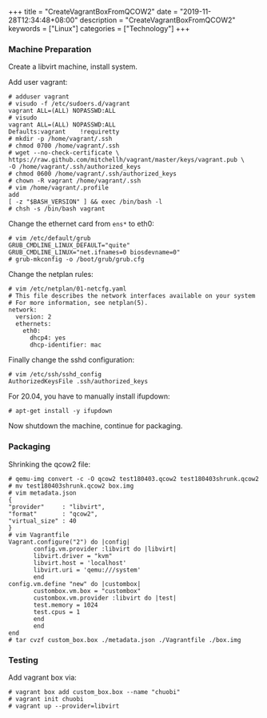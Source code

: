 +++
title = "CreateVagrantBoxFromQCOW2"
date = "2019-11-28T12:34:48+08:00"
description = "CreateVagrantBoxFromQCOW2"
keywords = ["Linux"]
categories = ["Technology"]
+++
### Machine Preparation
Create a libvirt machine, install system.    

Add user vagrant:    

```
# adduser vagrant
# visudo -f /etc/sudoers.d/vagrant
vagrant ALL=(ALL) NOPASSWD:ALL
# visudo
vagrant ALL=(ALL) NOPASSWD:ALL
Defaults:vagrant	!requiretty
# mkdir -p /home/vagrant/.ssh
# chmod 0700 /home/vagrant/.ssh
# wget --no-check-certificate \
https://raw.github.com/mitchellh/vagrant/master/keys/vagrant.pub \
-O /home/vagrant/.ssh/authorized_keys
# chmod 0600 /home/vagrant/.ssh/authorized_keys
# chown -R vagrant /home/vagrant/.ssh
# vim /home/vagrant/.profile
add
[ -z "$BASH_VERSION" ] && exec /bin/bash -l
# chsh -s /bin/bash vagrant
```

Change the ethernet card from `ens*` to eth0:     

```
# vim /etc/default/grub
GRUB_CMDLINE_LINUX_DEFAULT="quite"
GRUB_CMDLINE_LINUX="net.ifnames=0 biosdevname=0"
# grub-mkconfig -o /boot/grub/grub.cfg
```
Change the netplan rules:    

```
# vim /etc/netplan/01-netcfg.yaml 
# This file describes the network interfaces available on your system
# For more information, see netplan(5).
network:
  version: 2
  ethernets:
    eth0:
      dhcp4: yes
      dhcp-identifier: mac
```

Finally change the sshd configuration:    

```
# vim /etc/ssh/sshd_config 
AuthorizedKeysFile .ssh/authorized_keys
```
For 20.04, you have to manually install ifupdown:    

```
# apt-get install -y ifupdown
```
Now shutdown the machine, continue for packaging.   

### Packaging
Shrinking the qcow2 file:    

```
# qemu-img convert -c -O qcow2 test180403.qcow2 test180403shrunk.qcow2
# mv test180403shrunk.qcow2 box.img
# vim metadata.json
{
"provider"     : "libvirt",
"format"       : "qcow2",
"virtual_size" : 40
}
# vim Vagrantfile
Vagrant.configure("2") do |config|
       config.vm.provider :libvirt do |libvirt|
       libvirt.driver = "kvm"
       libvirt.host = 'localhost'
       libvirt.uri = 'qemu:///system'
       end
config.vm.define "new" do |custombox|
       custombox.vm.box = "custombox"
       custombox.vm.provider :libvirt do |test|
       test.memory = 1024
       test.cpus = 1
       end
       end
end
# tar cvzf custom_box.box ./metadata.json ./Vagrantfile ./box.img
```
### Testing
Add vagrant box via:    

```
# vagrant box add custom_box.box --name "chuobi"
# vagrant init chuobi
# vagrant up --provider=libvirt
```
